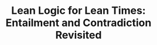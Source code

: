 ---
title: "Lean Logic for Lean Times: Entailment and Contradiction Revisited"
year: 2015
venue: "4th CSLI Workshop on Logic, Rationality and Intelligent Interaction, May 30-31st,2015, Stanford, CA, USA."
slides: includes/talks/stanford-leanlogic2015.pdf
---